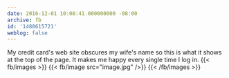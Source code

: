 ```yaml
---
date: 2016-12-01 10:08:41.000000000 -08:00
archive: fb
id: '1480615721'
weblog: false
---
```


My credit card's web site obscures my wife's name so this is what it shows at the top of the page. It makes me happy every single time I log in.
{{< fb/images >}}
{{< fb/image src="image.jpg" />}}
{{< /fb/images >}}
